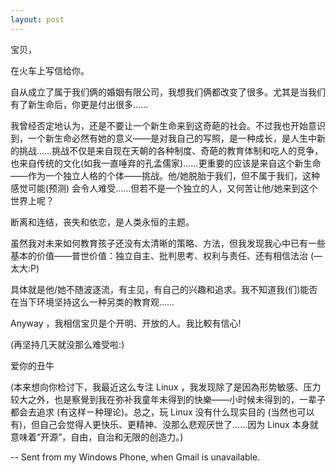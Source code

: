 ```yaml
---
layout: post
---
```

宝贝，

在火车上写信给你。

自从成立了属于我们俩的婚姻有限公司，我想我们俩都改变了很多。尤其是当我们有了新生命后，你更是付出很多……

我曾经否定地认为，还是不要让一个新生命来到这奇葩的社会。不过我也开始意识到，一个新生命必然有她的意义——是对我自己的写照，是一种成长，是人生中新的挑战……挑战不仅是来自现在天朝的各种制度、奇葩的教育体制和吃人的竞争，也来自传统的文化(如我一直唾弃的孔孟儒家)……更重要的应该是来自这个新生命——作为一个独立人格的个体——挑战。他/她脱胎于我们，但不属于我们，这种感觉可能(预测) 会令人难受……但若不是一个独立的人，又何苦让他/她来到这个世界上呢？

断离和连结，丧失和依恋，是人类永恒的主题。

虽然我对未来如何教育孩子还没有太清晰的策略、方法，但我发现我心中已有一些基本的价值——普世价值：独立自主、批判思考、权利与责任、还有相信法治 (—太大:P)

具体就是他/她不随波逐流，有主见，有自己的兴趣和追求。我不知道我(们)能否在当下环境坚持这么一种另类的教育观……

Anyway ，我相信宝贝是个开明、开放的人。我比較有信心!

(再坚持几天就没那么难受啦:)

爱你的丑牛

(本来想向你检讨下，我最近这么专注 Linux ，我发现除了是因為形势敏感、压力较大之外，也是察覺到我在弥补我童年未得到的快樂――小时候未得到的，一辈子都会去追求 (有这样ㄧ种理论)。总之，玩 Linux 没有什么现实目的 (当然也可以有)，但自己会觉得人更快乐、更精神、没那么悲观厌世了……因为 Linux 本身就意味着“开源”，自由，自治和无限的创造力。)


-- Sent from my Windows Phone, when Gmail is unavailable.
